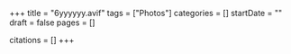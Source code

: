 +++
title = "6yyyyyy.avif"
tags = ["Photos"]
categories = []
startDate = ""
draft = false
pages = []

citations = []
+++
